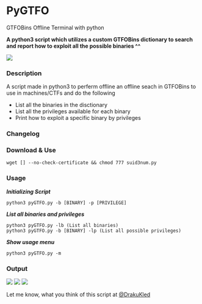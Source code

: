 # PyGTFO
GTFOBins Offline Terminal with python

**A python3 script which utilizes a custom GTFOBins dictionary to search and report how to exploit all the possible binaries ^^**

<img src="https://i.imgur.com/ifdb7oO.png" />

### Description
A script made in python3 to perferm offline an offline seach in GTFOBins to use in machines/CTFs and do the following
- List all the binaries in the disctionary
- List all the privileges available for each binary
- Print how to exploit a specific binary by privileges

### Changelog

### Download & Use

	wget [] --no-check-certificate && chmod 777 suid3num.py
	
### Usage

***Initializing Script***

	python3 pyGTFO.py -b [BINARY] -p [PRIVILEGE]
	
***List all binaries and privileges***

	python3 pyGTFO.py -lb (List all binaries)
	python3 pyGTFO.py -b [BINARY] -lp (List all possible privileges)

***Show usage menu***

	python3 pyGTFO.py -m

### Output

<img src="https://i.imgur.com/xU4Djpm.png" />

<img src="https://i.imgur.com/uB9Y3pn.png" />

<img src="https://i.imgur.com/wHzdex9.png" />

Let me know, what you think of this script at [@DrakuKled](https://twitter.com/DrakuKled) 
